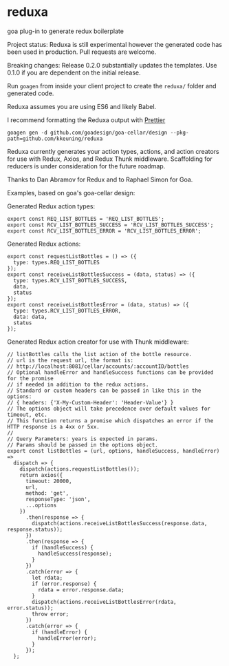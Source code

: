 # reduxa
goa plug-in to generate redux boilerplate

Project status:  Reduxa is still experimental however the generated code has been used in production.  Pull requests are welcome.

Breaking changes:  Release 0.2.0 substantially updates the templates.  Use 0.1.0 if you are dependent on the initial release.

Run `goagen` from inside your client project to create the `reduxa/` folder and generated code.

Reduxa assumes you are using ES6 and likely Babel.

I recommend formatting the Reduxa output with [Prettier](https://github.com/prettier/prettier)

```
goagen gen -d github.com/goadesign/goa-cellar/design --pkg-path=github.com/kkeuning/reduxa
```

Reduxa currently generates your action types, actions, and action creators for use with Redux, Axios, and Redux Thunk middleware.  Scaffolding for reducers is under consideration for the future roadmap.  


Thanks to Dan Abramov for Redux and to Raphael Simon for Goa.  

Examples, based on goa's goa-cellar design:

Generated Redux action types:
```
export const REQ_LIST_BOTTLES = 'REQ_LIST_BOTTLES';
export const RCV_LIST_BOTTLES_SUCCESS = 'RCV_LIST_BOTTLES_SUCCESS';
export const RCV_LIST_BOTTLES_ERROR = 'RCV_LIST_BOTTLES_ERROR';
```

Generated Redux actions:
```
export const requestListBottles = () => ({
  type: types.REQ_LIST_BOTTLES
});
export const receiveListBottlesSuccess = (data, status) => ({
  type: types.RCV_LIST_BOTTLES_SUCCESS,
  data,
  status
});
export const receiveListBottlesError = (data, status) => ({
  type: types.RCV_LIST_BOTTLES_ERROR,
  data: data,
  status
});
```

Generated Redux action creator for use with Thunk middleware:
```
// listBottles calls the list action of the bottle resource.
// url is the request url, the format is:
// http://localhost:8081/cellar/accounts/:accountID/bottles
// Optional handleError and handleSuccess functions can be provided for the promise
// if needed in addition to the redux actions.
// Standard or custom headers can be passed in like this in the options:
// { headers: {'X-My-Custom-Header': 'Header-Value'} }
// The options object will take precedence over default values for timeout, etc.
// This function returns a promise which dispatches an error if the HTTP response is a 4xx or 5xx.
//
// Query Parameters: years is expected in params.
// Params should be passed in the options object.
export const listBottles = (url, options, handleSuccess, handleError) =>
  dispatch => {
    dispatch(actions.requestListBottles());
    return axios({
      timeout: 20000,
      url,
      method: 'get',
      responseType: 'json',
      ...options
    })
      .then(response => {
        dispatch(actions.receiveListBottlesSuccess(response.data, response.status));
      })
      .then(response => {
        if (handleSuccess) {
          handleSuccess(response);
        }
      })
      .catch(error => {
        let rdata;
        if (error.response) {
          rdata = error.response.data;
        }
        dispatch(actions.receiveListBottlesError(rdata, error.status));
        throw error;
      })
      .catch(error => {
        if (handleError) {
          handleError(error);
        }
      });
  };
```
